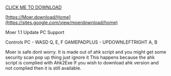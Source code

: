 [CLICK ME TO DOWNLOAD](https://github.com/mepro123/Moer/releases/)

[https://Moer.download/Home](https://sites.google.com/view/moerdownload/home)

Moer 1.1 Update
PC Support

Controls
PC - WASD Q, E, F
GAMEPADPLUS - UPDOWNLEFTRIGHT A, B

Moer is safe dont worry.
It is made out of ahk script and you might get some security scan pop up thing just ignore it
This happens because the ahk script is complied with Ahk2Exe
If you wish to download ahk version and not complied then it is still available.
